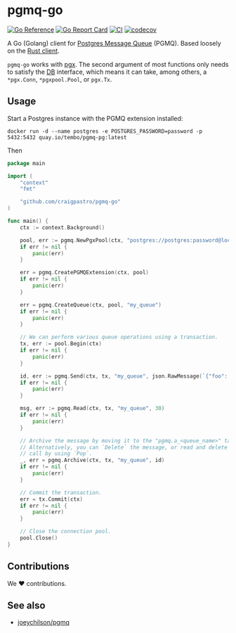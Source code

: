 # pgmq-go

[![Go Reference](https://pkg.go.dev/badge/github.com/craigpastro/pgmq-go.svg)](https://pkg.go.dev/github.com/craigpastro/pgmq-go)
[![Go Report Card](https://goreportcard.com/badge/github.com/craigpastro/pgmq-go)](https://goreportcard.com/report/github.com/craigpastro/pgmq-go)
[![CI](https://github.com/craigpastro/pgmq-go/actions/workflows/push_to_main.yaml/badge.svg)](https://github.com/craigpastro/pgmq-go/actions/workflows/push_to_main.yaml)
[![codecov](https://codecov.io/github/craigpastro/pgmq-go/branch/main/graph/badge.svg?token=00AJODX77Z)](https://codecov.io/github/craigpastro/pgmq-go)

A Go (Golang) client for
[Postgres Message Queue](https://github.com/tembo-io/pgmq) (PGMQ). Based loosely
on the [Rust client](https://github.com/tembo-io/pgmq/tree/main/pgmq-rs).

`pgmq-go` works with [pgx](https://github.com/jackc/pgx). The second argument of most functions only needs to satisfy the [DB](https://pkg.go.dev/github.com/craigpastro/pgmq-go#DB) interface, which means it can take, among others, a `*pgx.Conn`, `*pgxpool.Pool`, or `pgx.Tx`.

## Usage

Start a Postgres instance with the PGMQ extension installed:

```shell
docker run -d --name postgres -e POSTGRES_PASSWORD=password -p 5432:5432 quay.io/tembo/pgmq-pg:latest
```

Then

```go
package main

import (
    "context"
    "fmt"

    "github.com/craigpastro/pgmq-go"
)

func main() {
    ctx := context.Background()

    pool, err := pgmq.NewPgxPool(ctx, "postgres://postgres:password@localhost:5432/postgres")
    if err != nil {
        panic(err)
    }

    err = pgmq.CreatePGMQExtension(ctx, pool)
    if err != nil {
        panic(err)
    }

    err = pgmq.CreateQueue(ctx, pool, "my_queue")
    if err != nil {
        panic(err)
    }

    // We can perform various queue operations using a transaction.
    tx, err := pool.Begin(ctx)
    if err != nil {
        panic(err)
    }

    id, err := pgmq.Send(ctx, tx, "my_queue", json.RawMessage(`{"foo": "bar"}`))
    if err != nil {
        panic(err)
    }

    msg, err := pgmq.Read(ctx, tx, "my_queue", 30)
    if err != nil {
        panic(err)
    }

    // Archive the message by moving it to the "pgmq.a_<queue_name>" table.
    // Alternatively, you can `Delete` the message, or read and delete in one
    // call by using `Pop`.
    _, err = pgmq.Archive(ctx, tx, "my_queue", id)
    if err != nil {
        panic(err)
    }

    // Commit the transaction.
    err = tx.Commit(ctx)
    if err != nil {
        panic(err)
    }

    // Close the connection pool.
    pool.Close()
}
```

## Contributions

We :heart: contributions.

## See also

- [joeychilson/pgmq](https://github.com/joeychilson/pgmq)
